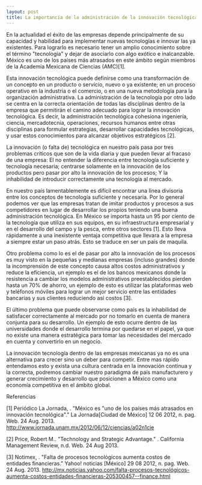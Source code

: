 ```yaml
---
layout: post
title: La importancia de la administración de la innovación tecnológica
---
```


En la actualidad el éxito de las empresas depende principalmente de su capacidad y habilidad para implementar nuevas tecnologías e innovar las ya existentes. Para lograrlo es necesario tener un amplio conocimiento sobre el término "tecnología" y dejar de asociarlo con algo exótico e inalcanzable. México es uno de los países más atrasados en este ámbito según miembros de la Academia Mexicana de Ciencias (AMC)[1].

Esta innovación tecnológica puede definirse como una transformación de un concepto en un producto o servicio, nuevo o ya existente; en un proceso operativo en la industria o el comercio, o en una nueva metodología para la organización administrativa. La administración de la tecnología por otro lado se centra en la correcta orientación de todas las disciplinas dentro de la empresa que permitirán el camino adecuado para lograr la innovación tecnológica. Es decir, la administración tecnológica cohesiona ingeniería, ciencia, mercadotecnia, operaciones, recursos humanos entre otras disciplinas para formular estrategias, desarrollar capacidades tecnológicas, y usar estos conocimientos para alcanzar objetivos estratégicos [2].

La innovación (o falta de) tecnológica en nuestro país pasa por tres problemas críticos que son de la vida diaria y que pueden llevar al fracaso de una empresa: El no entender la diferencia entre tecnología suficiente y tecnología necesaria; centrarse solamente en la innovación de los productos pero pasar por alto la innovación de los procesos; Y la inhabilidad de introducir correctamente una tecnología al mercado.

En nuestro país lamentablemente es difícil encontrar una línea divisoria entre los conceptos de tecnología suficiente y necesaria. Por lo general podemos ver que las empresas tratan de imitar productos y procesos a sus competidores en lugar de desarrollar los propios teniendo una buena administración tecnológica. En México se importa hasta un 95 por ciento de la tecnología que utiliza en sus equipos, en su infraestructura empresarial y en el desarrollo del campo y la pesca, entre otros sectores [1]. Esto lleva rápidamente a una inexistente ventaja competitiva que llevara a la empresa a siempre estar un paso atrás. Esto se traduce en ser un país de maquila.

Otro problema como lo es el de pasar por alto la innovación de los procesos es muy visto en la pequeñas y medianas empresas (incluso grandes) donde la incomprensión de este concepto causa altos costos administrativos y reduce la eficiencia, un ejemplo es el de los bancos mexicanos donde la resistencia a cambiar los modelos administrativos preestablecidos pierden hasta un 70% de ahorro, un ejemplo de esto es utilizar las plataformas web y teléfonos móviles para lograr un mejor servicio entre las entidades bancarias y sus clientes reduciendo así costos [3].

El último problema que puede observarse como país es la inhabilidad de satisfacer correctamente al mercado por no tomarlo en cuenta de manera conjunta para su desarrollo. Un ejemplo de esto ocurre dentro de las universidades donde el desarrollo termina por quedarse en el papel, ya que no existe una manera estratégica para tomar las necesidades del mercado en cuenta y convertirlo en un negocio.

La innovación tecnología dentro de las empresas mexicanas ya no es una alternativa para crecer sino un deber para competir. Entre mas rápido entendamos esto y exista una cultura centrada en la innovación continua y la correcta, podremos cambiar nuestro paradigma de país manufacturero y generar crecimiento y desarrollo que posicionen a México como una economía competitiva en el ámbito global.

Referencias

[1] Periódico La Jornada, . "México es "uno de los países más atrasados en innovación tecnológica"." La Jornada[Ciudad de México] 12 06 2012, n. pag. Web. 24 Aug. 2013. <http://www.jornada.unam.mx/2012/06/12/ciencias/a02n1cie>

[2] Price, Robert M.. "Technology and Strategic Advantage." . California Management Review, n.d. Web. 24 Aug 2013.

[3] Notimex, . "Falta de procesos tecnológicos aumenta costos de entidades financieras." Yahoo! noticias [México] 29 08 2012, n. pag. Web. 24 Aug. 2013. <http://mx.noticias.yahoo.com/falta-procesos-tecnológicos-aumenta-costos-entidades-financieras-205300457--finance.html>